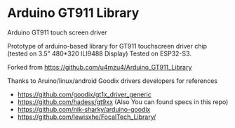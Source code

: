# Arduino GT911 Library
Arduino GT911 touch screen driver

Prototype of arduino-based library for GT911 touchscreen driver chip (tested on 3.5" 480*320 ILI9488 Display)
Tested on ESP32-S3.


Forked from https://github.com/u4mzu4/Arduino_GT911_Library 

Thanks to Aruino/linux/android Goodix drivers developers for references
* https://github.com/goodix/gt1x_driver_generic
* https://github.com/hadess/gt9xx (Also You can found specs in this repo)
* https://github.com/nik-sharky/arduino-goodix
* https://github.com/lewisxhe/FocalTech_Library/
